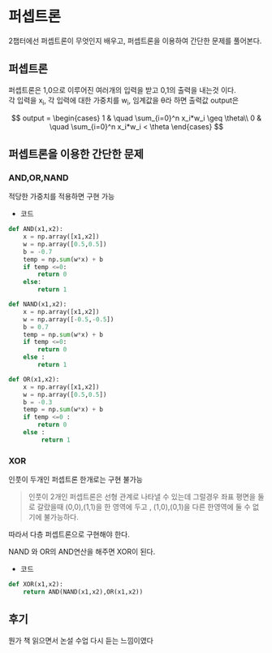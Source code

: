 # 퍼셉트론
2챕터에선 퍼셉트론이 무엇인지 배우고, 퍼셉트론을 이용하여 간단한 문제를 풀어본다.


## 퍼셉트론
퍼셉트론은 1,0으로 이루어진 여러개의 입력을 받고 0,1의 출력을 내는것 이다. <br>
각 입력을 x<sub>i</sub>, 각 입력에 대한 가중치를 w<sub>i</sub>, 임계값을 θ라 하면 출력값 output은<br>

$$ 
output =
  \begin{cases}
    1   & \quad \sum_{i=0}^n x_i*w_i \geq \theta\\
    0   & \quad \sum_{i=0}^n x_i*w_i < \theta
  \end{cases}
$$

## 퍼셉트론을 이용한 간단한 문제

### AND,OR,NAND
적당한 가중치를 적용하면 구현 가능<br>

- 코드
``` python
def AND(x1,x2):
    x = np.array([x1,x2])
    w = np.array([0.5,0.5])
    b = -0.7
    temp = np.sum(w*x) + b
    if temp <=0:
        return 0
    else:
        return 1

def NAND(x1,x2):
    x = np.array([x1,x2])
    w = np.array([-0.5,-0.5])
    b = 0.7
    temp = np.sum(w*x) + b
    if temp <=0:
        return 0
    else :
        return 1

def OR(x1,x2):
    x = np.array([x1,x2])
    w = np.array([0.5,0.5])
    b = -0.3
    temp = np.sum(w*x) + b
    if temp <=0 :
        return 0
    else :
         return 1
```

### XOR
인풋이 두개인 퍼셉트론 한개로는 구현 불가능<br>
> 인풋이 2개인 퍼셉트론은 선형 관계로 나타낼 수 있는데 그럴경우 좌표 평면을 둘로 갈랐을때 
(0,0),(1,1)을 한 영역에 두고 , (1,0),(0,1)을 다른 한영역에 둘 수 없기에 불가능하다.

따라서 다층 퍼셉트론으로 구현해야 한다.

NAND 와 OR의 AND연산을 해주면 XOR이 된다.

- 코드
``` python
def XOR(x1,x2):
    return AND(NAND(x1,x2),OR(x1,x2))
```

## 후기

뭔가 책 읽으면서 논설 수업 다시 듣는 느낌이였다 